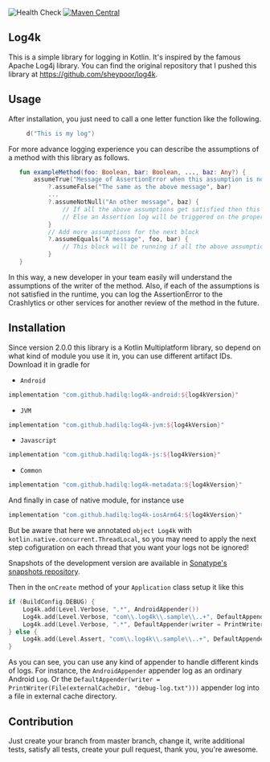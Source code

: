  ![Health Check](https://github.com/hadilq/log4k/workflows/Health%20Check/badge.svg?branch=master)
[![Maven Central](https://maven-badges.herokuapp.com/maven-central/com.github.hadilq/log4k/badge.svg)](https://maven-badges.herokuapp.com/maven-central/com.github.hadilq/log4k)

Log4k
---
This is a simple library for logging in Kotlin. It's inspired by the famous Apache Log4j library. You can find the original repository that I pushed this library at https://github.com/sheypoor/log4k.

Usage
---
After installation, you just need to call a one letter function like the following.
```kotlin
     d("This is my log")
```
For more advance logging experience you can describe the assumptions of a method with this library as follows.
```kotlin
   fun exampleMethod(foo: Boolean, bar: Boolean, ..., baz: Any?) {
       assumeTrue("Message of AssertionError when this assumption is not satisfied", foo)
           ?.assumeFalse("The same as the above message", bar)
           ...
           ?.assumeNotNull("An other message", baz) {
               // If all the above assumptions get satisfied then this block will be running.
               // Else an Assertion log will be triggered on the proper Appenders.
           }
           // Add more assumptions for the next block
           ?.assumeEquals("A message", foo, bar) {
               // This block will be running if all the above assumptions are true.
           }
   }
```
In this way, a new developer in your team easily will understand the assumptions of the writer of the method. Also, if
each of the assumptions is not satisfied in the runtime, you can log the AssertionError to the Crashlytics or other
services for another review of the method in the future.

Installation
---
Since version 2.0.0 this library is a Kotlin Multiplatform library, so depend on what kind of module you use it in, you can use different artifact IDs. Download it in gradle for 

 * `Android` 
```groovy
implementation "com.github.hadilq:log4k-android:${log4kVersion}"
```
 * `JVM`
```groovy
implementation "com.github.hadilq:log4k-jvm:${log4kVersion}"
```
 * `Javascript`
```groovy
implementation "com.github.hadilq:log4k-js:${log4kVersion}"
```
 * `Common`
```groovy
implementation "com.github.hadilq:log4k-metadata:${log4kVersion}"
```
And finally in case of native module, for instance use
```groovy
implementation "com.github.hadilq:log4k-iosArm64:${log4kVersion}"
```

But be aware that here we annotated `object Log4k` with `kotlin.native.concurrent.ThreadLocal`, so you may need to apply the next step cofiguration on each thread that you want your logs not be ignored!

Snapshots of the development version are available in [Sonatype's snapshots repository](https://oss.sonatype.org/content/repositories/snapshots).

Then in the `onCreate` method of your `Application` class setup it like this
```kotlin
if (BuildConfig.DEBUG) {
    Log4k.add(Level.Verbose, ".*", AndroidAppender())
    Log4k.add(Level.Verbose, "com\\.log4k\\.sample\\..+", DefaultAppender())
    Log4k.add(Level.Verbose, ".*", DefaultAppender(writer = PrintWriter(File(externalCacheDir, "debug-log.txt"))))
} else {
    Log4k.add(Level.Assert, "com\\.log4k\\.sample\\..+", DefaultAppender(writer = PrintWriter(File(filesDir, "log.txt"))))
}
```
As you can see, you can use any kind of appender to handle different kinds of logs. For instance, the `AndroidAppender`
appender log as an ordinary Android `Log`. Or the `DefaultAppender(writer = PrintWriter(File(externalCacheDir, "debug-log.txt")))`
appender log into a file in external cache directory.

Contribution
---
Just create your branch from master branch, change it, write additional tests, satisfy all tests, create your pull
request, thank you, you're awesome.
